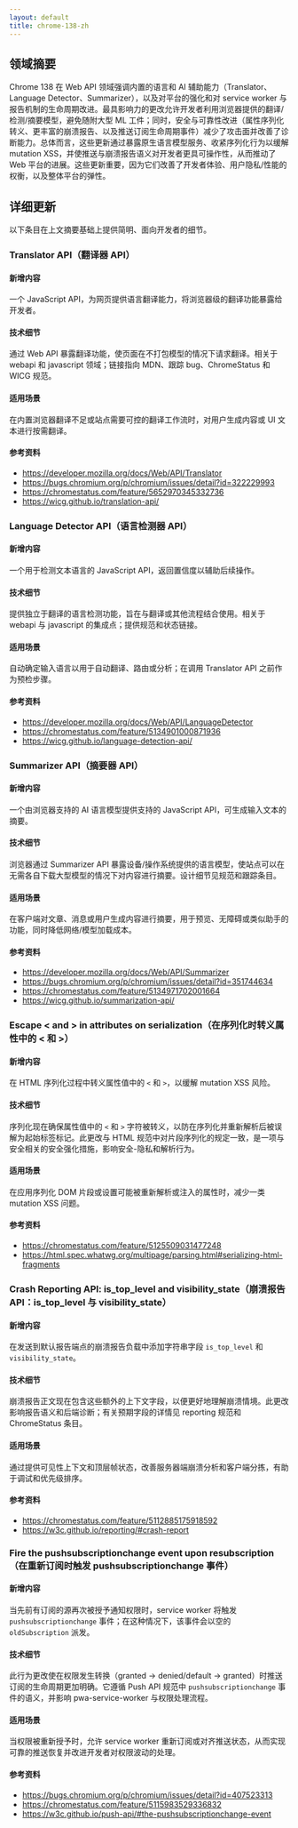 ```yaml
---
layout: default
title: chrome-138-zh
---
```


## 领域摘要

Chrome 138 在 Web API 领域强调内置的语言和 AI 辅助能力（Translator、Language Detector、Summarizer），以及对平台的强化和对 service worker 与报告机制的生命周期改进。最具影响力的更改允许开发者利用浏览器提供的翻译/检测/摘要模型，避免随附大型 ML 工件；同时，安全与可靠性改进（属性序列化转义、更丰富的崩溃报告、以及推送订阅生命周期事件）减少了攻击面并改善了诊断能力。总体而言，这些更新通过暴露原生语言模型服务、收紧序列化行为以缓解 mutation XSS，并使推送与崩溃报告语义对开发者更具可操作性，从而推动了 Web 平台的进展。这些更新重要，因为它们改善了开发者体验、用户隐私/性能的权衡，以及整体平台的弹性。

## 详细更新

以下条目在上文摘要基础上提供简明、面向开发者的细节。

### Translator API（翻译器 API）

#### 新增内容
一个 JavaScript API，为网页提供语言翻译能力，将浏览器级的翻译功能暴露给开发者。

#### 技术细节
通过 Web API 暴露翻译功能，使页面在不打包模型的情况下请求翻译。相关于 webapi 和 javascript 领域；链接指向 MDN、跟踪 bug、ChromeStatus 和 WICG 规范。

#### 适用场景
在内置浏览器翻译不足或站点需要可控的翻译工作流时，对用户生成内容或 UI 文本进行按需翻译。

#### 参考资料
- https://developer.mozilla.org/docs/Web/API/Translator
- https://bugs.chromium.org/p/chromium/issues/detail?id=322229993
- https://chromestatus.com/feature/5652970345332736
- https://wicg.github.io/translation-api/

### Language Detector API（语言检测器 API）

#### 新增内容
一个用于检测文本语言的 JavaScript API，返回置信度以辅助后续操作。

#### 技术细节
提供独立于翻译的语言检测功能，旨在与翻译或其他流程结合使用。相关于 webapi 与 javascript 的集成点；提供规范和状态链接。

#### 适用场景
自动确定输入语言以用于自动翻译、路由或分析；在调用 Translator API 之前作为预检步骤。

#### 参考资料
- https://developer.mozilla.org/docs/Web/API/LanguageDetector
- https://chromestatus.com/feature/5134901000871936
- https://wicg.github.io/language-detection-api/

### Summarizer API（摘要器 API）

#### 新增内容
一个由浏览器支持的 AI 语言模型提供支持的 JavaScript API，可生成输入文本的摘要。

#### 技术细节
浏览器通过 Summarizer API 暴露设备/操作系统提供的语言模型，使站点可以在无需各自下载大型模型的情况下对内容进行摘要。设计细节见规范和跟踪条目。

#### 适用场景
在客户端对文章、消息或用户生成内容进行摘要，用于预览、无障碍或类似助手的功能，同时降低网络/模型加载成本。

#### 参考资料
- https://developer.mozilla.org/docs/Web/API/Summarizer
- https://bugs.chromium.org/p/chromium/issues/detail?id=351744634
- https://chromestatus.com/feature/5134971702001664
- https://wicg.github.io/summarization-api/

### Escape < and > in attributes on serialization（在序列化时转义属性中的 < 和 >）

#### 新增内容
在 HTML 序列化过程中转义属性值中的 `<` 和 `>`，以缓解 mutation XSS 风险。

#### 技术细节
序列化现在确保属性值中的 `<` 和 `>` 字符被转义，以防在序列化并重新解析后被误解为起始标签标记。此更改与 HTML 规范中对片段序列化的规定一致，是一项与安全相关的安全强化措施，影响安全-隐私和解析行为。

#### 适用场景
在应用序列化 DOM 片段或设置可能被重新解析或注入的属性时，减少一类 mutation XSS 问题。

#### 参考资料
- https://chromestatus.com/feature/5125509031477248
- https://html.spec.whatwg.org/multipage/parsing.html#serializing-html-fragments

### Crash Reporting API: is_top_level and visibility_state（崩溃报告 API：is_top_level 与 visibility_state）

#### 新增内容
在发送到默认报告端点的崩溃报告负载中添加字符串字段 `is_top_level` 和 `visibility_state`。

#### 技术细节
崩溃报告正文现在包含这些额外的上下文字段，以便更好地理解崩溃情境。此更改影响报告语义和后端诊断；有关预期字段的详情见 reporting 规范和 ChromeStatus 条目。

#### 适用场景
通过提供可见性上下文和顶层帧状态，改善服务器端崩溃分析和客户端分拣，有助于调试和优先级排序。

#### 参考资料
- https://chromestatus.com/feature/5112885175918592
- https://w3c.github.io/reporting/#crash-report

### Fire the pushsubscriptionchange event upon resubscription（在重新订阅时触发 pushsubscriptionchange 事件）

#### 新增内容
当先前有订阅的源再次被授予通知权限时，service worker 将触发 `pushsubscriptionchange` 事件；在这种情况下，该事件会以空的 `oldSubscription` 派发。

#### 技术细节
此行为更改使在权限发生转换（granted → denied/default → granted）时推送订阅的生命周期更加明确。它遵循 Push API 规范中 `pushsubscriptionchange` 事件的语义，并影响 pwa-service-worker 与权限处理流程。

#### 适用场景
当权限被重新授予时，允许 service worker 重新订阅或对齐推送状态，从而实现可靠的推送恢复并改进开发者对权限波动的处理。

#### 参考资料
- https://bugs.chromium.org/p/chromium/issues/detail?id=407523313
- https://chromestatus.com/feature/5115983529336832
- https://w3c.github.io/push-api/#the-pushsubscriptionchange-event

